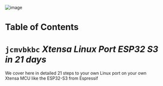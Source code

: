 


![image](https://github.com/ESP32DE/Boot-Linux-ESP32S3-Playground/assets/16070445/cec55aaa-eba5-4e40-a72b-cbe8a0db2794)



# Table of Contents

# `jcmvbkbc` *Xtensa Linux Port ESP32 S3 in 21 days*


We cover here in detailed 21 steps to your own Linux port on your own Xtensa MCU like the ESP32-S3 from Espressif



